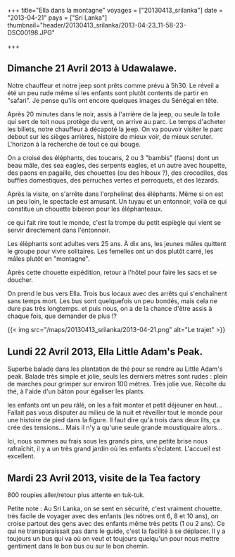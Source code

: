 +++
title="Ella dans la montagne"
voyages = ["20130413_srilanka"]
date = "2013-04-21"
pays = ["Sri Lanka"]
thumbnail="header/20130413_srilanka/2013-04-23_11-58-23-DSC00198.JPG"

+++



## Dimanche 21 Avril 2013 à Udawalawe.

Notre chauffeur et notre jeep sont prêts comme prévu à 5h30. Le réveil a été un peu rude même si les enfants sont plutôt contents de partir en "safari". 
Je pense qu'ils ont encore quelques images du Sénégal en tête.

Après 20 minutes dans le noir, assis à l'arrière de la jeep, ou seule la toile qui sert de toit nous protège du vent,  on arrive au parc.
Le temps d'acheter les billets, notre chauffeur à décapoté la jeep. On va pouvoir visiter le parc debout sur les sièges arrières, histoire de mieux voir, de mieux scruter. L'horizon à la recherche de tout ce qui bouge.

On a croisé des éléphants, des toucans, 2 ou 3 "bambis" (faons) dont un beau mâle, des sea eagles, des serpents eagles, et un autre avec houpette, des paons en pagaille, des chouettes (ou des hiboux ?), des crocodiles, des buffles domestiques, des perruches vertes et perroquets, et des lézards.

Après la visite, on s'arrête dans l'orphelinat des éléphants. Même si on est un peu loin, le spectacle est amusant. Un tuyau et un entonnoir, voilà ce qui constitue un chouette biberon pour les éléphanteaux.

ce qui fait rire tout le monde, c'est la trompe du petit espiègle qui vient se servir directement dans l'entonnoir.

Les éléphants sont adultes vers 25 ans. À dix ans, les jeunes mâles quittent le groupe pour vivre solitaires. Les femelles ont un dos plutôt carré, les mâles plutôt en "montagne".

Après cette chouette expédition, retour à l'hôtel pour faire les sacs et se doucher.

On prend le bus vers Ella. Trois bus locaux avec des arrêts qui s'enchaînent sans temps mort.
Les bus sont quelquefois un peu bondés, mais cela ne dure pas très longtemps. et puis nous, on a de la chance d'être assis à chaque fois, que demander de plus !?

{{< img src="/maps/20130413_srilanka/2013-04-21.png" alt="Le trajet" >}}


## Lundi 22 Avril 2013, Ella Little Adam's Peak.

Superbe balade dans les plantation de thé pour se rendre au Little Adam's peak. Balade très simple et jolie, seuls les derniers mètres sont rudes : plein de marches pour grimper sur environ 100 mètres. Très jolie vue. Récolte du thé, à l'aide d'un bâton pour égaliser les plants.

les enfants ont un peu râlé, on les a fait monter et petit déjeuner en haut... Fallait pas vous disputer au milieu de la nuit et réveiller tout le monde pour une histoire de pied dans la figure. Il faut dire qu'à trois dans deux lits, ça crée des tensions... Mais il n'y a qu'une seule grande moustiquaire alors...

Ici, nous sommes au frais sous les grands pins, une petite brise nous rafraîchit, il y a un très grand jardin où les enfants s'éclatent. L'accueil est excellent.



## Mardi 23 Avril 2013, visite de la Tea factory 

800 roupies aller/retour plus attente en tuk-tuk.

Petite note : Au Sri Lanka, on se sent en sécurité, c'est vraiment chouette. très facile de voyager avec des enfants (les nôtres ont 6, 8 et 10 ans), on croise partout des gens avec des enfants même très petits (1 ou 2 ans). Ce qui ne transparaissait pas dans le guide, c'est la facilité à se déplacer. Il y a toujours un bus qui va où on veut et toujours quelqu'un pour nous mettre gentiment dans le bon bus ou sur le bon chemin.




